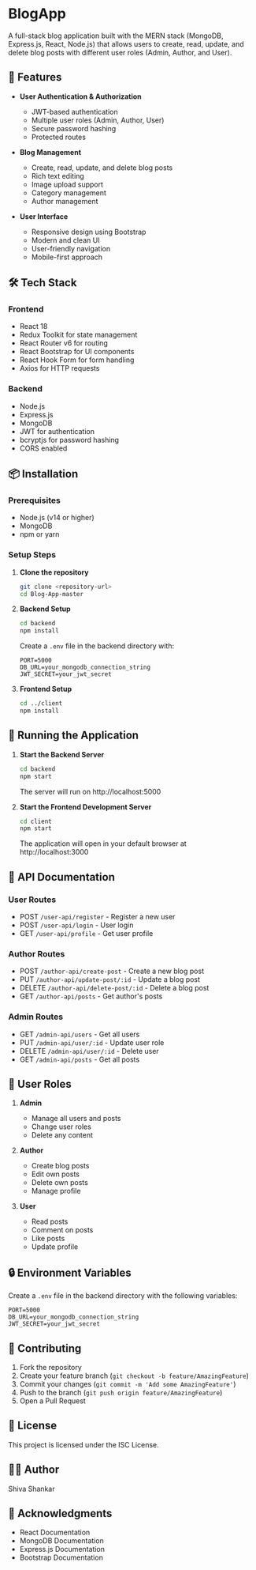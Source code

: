 # BlogApp

A full-stack blog application built with the MERN stack (MongoDB, Express.js, React, Node.js) that allows users to create, read, update, and delete blog posts with different user roles (Admin, Author, and User).

## 🚀 Features

- **User Authentication & Authorization**
  - JWT-based authentication
  - Multiple user roles (Admin, Author, User)
  - Secure password hashing
  - Protected routes

- **Blog Management**
  - Create, read, update, and delete blog posts
  - Rich text editing
  - Image upload support
  - Category management
  - Author management

- **User Interface**
  - Responsive design using Bootstrap
  - Modern and clean UI
  - User-friendly navigation
  - Mobile-first approach

## 🛠️ Tech Stack

### Frontend
- React 18
- Redux Toolkit for state management
- React Router v6 for routing
- React Bootstrap for UI components
- React Hook Form for form handling
- Axios for HTTP requests

### Backend
- Node.js
- Express.js
- MongoDB
- JWT for authentication
- bcryptjs for password hashing
- CORS enabled

## 📦 Installation

### Prerequisites
- Node.js (v14 or higher)
- MongoDB
- npm or yarn

### Setup Steps

1. **Clone the repository**
   ```bash
   git clone <repository-url>
   cd Blog-App-master
   ```

2. **Backend Setup**
   ```bash
   cd backend
   npm install
   ```
   Create a `.env` file in the backend directory with:
   ```
   PORT=5000
   DB_URL=your_mongodb_connection_string
   JWT_SECRET=your_jwt_secret
   ```

3. **Frontend Setup**
   ```bash
   cd ../client
   npm install
   ```

## 🚀 Running the Application

1. **Start the Backend Server**
   ```bash
   cd backend
   npm start
   ```
   The server will run on http://localhost:5000

2. **Start the Frontend Development Server**
   ```bash
   cd client
   npm start
   ```
   The application will open in your default browser at http://localhost:3000

## 📝 API Documentation

### User Routes
- POST `/user-api/register` - Register a new user
- POST `/user-api/login` - User login
- GET `/user-api/profile` - Get user profile

### Author Routes
- POST `/author-api/create-post` - Create a new blog post
- PUT `/author-api/update-post/:id` - Update a blog post
- DELETE `/author-api/delete-post/:id` - Delete a blog post
- GET `/author-api/posts` - Get author's posts

### Admin Routes
- GET `/admin-api/users` - Get all users
- PUT `/admin-api/user/:id` - Update user role
- DELETE `/admin-api/user/:id` - Delete user
- GET `/admin-api/posts` - Get all posts

## 👥 User Roles

1. **Admin**
   - Manage all users and posts
   - Change user roles
   - Delete any content

2. **Author**
   - Create blog posts
   - Edit own posts
   - Delete own posts
   - Manage profile

3. **User**
   - Read posts
   - Comment on posts
   - Like posts
   - Update profile

## 🔒 Environment Variables

Create a `.env` file in the backend directory with the following variables:
```
PORT=5000
DB_URL=your_mongodb_connection_string
JWT_SECRET=your_jwt_secret
```

## 🤝 Contributing

1. Fork the repository
2. Create your feature branch (`git checkout -b feature/AmazingFeature`)
3. Commit your changes (`git commit -m 'Add some AmazingFeature'`)
4. Push to the branch (`git push origin feature/AmazingFeature`)
5. Open a Pull Request

## 📄 License

This project is licensed under the ISC License.

## 👨‍💻 Author

Shiva Shankar

## 🙏 Acknowledgments

- React Documentation
- MongoDB Documentation
- Express.js Documentation
- Bootstrap Documentation
